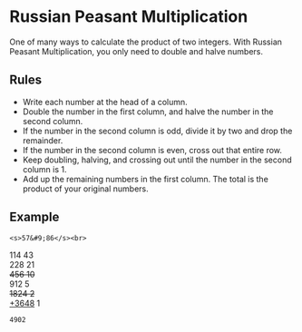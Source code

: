 # Russian Peasant Multiplication
One of many ways to calculate the product of two integers. With Russian Peasant Multiplication, you only need to double and halve numbers. 
## Rules
<ul>
<li>Write each number at the head of a column.</li>
<li>Double the number in the first column, and halve the number in the second column.</li>
<li>If the number in the second column is odd, divide it by two and drop the remainder.</li>
<li>If the number in the second column is even, cross out that entire row.</li>
<li>Keep doubling, halving, and crossing out until the number in the second column is 1.</li>
<li>Add up the remaining numbers in the first column. The total is the product of your original numbers.</li>
</ul>

## Example

```
<s>57&#9;86</s><br>
```
114&#9;43 <br>
228&#9;21 <br>
<s>456&#9;10 </s><br>
912&#9;5 <br>
<s> 1824&#9;2 </s><br>
<u>+3648</u>&#9;1 <br>
```
4902
```
